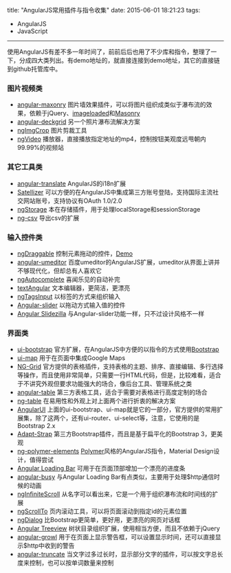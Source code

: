 title: "AngularJS常用插件与指令收集"
date: 2015-06-01 18:21:23
tags:
  - AngularJS
  - JavaScript
---

使用AngularJS有差不多一年时间了，前前后后也用了不少库和指令，整理了一下，分成四大类列出。有demo地址的，就直接连接到demo地址，其它的直接链到github托管库中。

### 图片视频类
*   [angular-maxonry](http://passy.github.io/angular-masonry/) 图片墙效果插件，可以将图片组织成类似于瀑布流的效果，依赖于jQuery、[imageloaded](http://imagesloaded.desandro.com/)和[Masonry](http://masonry.desandro.com/)
*   [angular-deckgrid](http://andrekoenig.info/angular-deckgrid/#/) 另一个照片瀑布流解决方案
*   [ngImgCrop](https://github.com/alexk111/ngImgCrop) 图片剪裁工具
*   [ngVideo](https://github.com/Wildhoney/ngVideo) 播放器，直接播放指定地址的mp4，控制按钮美观度远甩朝内99.99%的视频站

### 其它工具类
*   [angular-translate](https://angular-translate.github.io/) AngularJS的i18n扩展
*   [Satellizer](https://satellizer.herokuapp.com/) 可以方便的在AngularJS中集成第三方账号登陆，支持国际主流社交网站账号，支持协议有OAuth 1.0/2.0
*   [ngStorage](https://github.com/gsklee/ngStorage) 本在存储插件，用于处理localStorage和sessionStorage
*   [ng-csv](https://github.com/asafdav/ng-csv) 导出csv的扩展

### 输入控件类
*   [ngDraggable](https://github.com/fatlinesofcode/ngDraggable) 控制元素拖动的控件，[Demo](http://htmlpreview.github.io/?https://github.com/fatlinesofcode/ngDraggable/blob/master/example.html)
*   [angular-umeditor](https://github.com/YinChangSheng/angular-umeditor) 百度umeditor的AngularJS扩展，umeditor从界面上讲并不够现代化，但却总有人喜欢它
*   [ngAutocomplete](https://github.com/wpalahnuk/ngAutocomplete) 喜闻乐见的自动补完
*   [textAngular](http://textangular.com/) 文本编辑器，更简洁，更漂亮
*   [ngTagsInput](http://mbenford.github.io/ngTagsInput/) 以标签的方式来组织输入
*   [Angular-slider](http://prajwalkman.github.io/angular-slider/) 以拖动方式输入值的控件
*   [Angular Slidezilla](http://itslenny.github.io/angular-slidezilla/) 与Angular-slider功能一样，只不过设计风格不一样

### 界面类
*   [ui-bootstrap](https://angular-ui.github.io/bootstrap/) 官方扩展，在AngularJS中方便的以指令的方式使用[Bootstrap](http://getbootstrap.com/)
*   [ui-map](http://angular-ui.github.io/ui-map/) 用于在页面中集成Google Maps
*   [NG-Grid](http://angular-ui.github.io/ng-grid/) 官方提供的表格插件，支持表格的主题、排序、直接编辑、多行选择等操作，而且使用非常简单，只需要一行HTML代码，但是，比较难看，适合于不讲究外观但要求功能强大的场合，像后台工具、管理系统之类
*   [angular-table](http://samu.github.io/angular-table/examples/examples.html) 第三方表格工具，适合于需要对表格进行高度定制的场合
*   [ng-table](http://ng-table.com/#/) 在易用性和外观上对上面两个进行折衷的解决方案
*   [AngularUI](https://angular-ui.github.io/) 上面的ui-bootstrap、ui-map就是它的一部分，官方提供的常用扩展集，除了这两个，还有ui-router、ui-select等，注意，它使用的是Bootstrap 2.x
*   [Adapt-Strap](http://adaptv.github.io/adapt-strap/) 第三方Bootstrap插件，而且是基于扁平化的Bootstrap 3，更美观
*   [ng-polymer-elements](https://gabiaxel.github.io/ng-polymer-elements/) [Polymer](https://www.polymer-project.org/1.0/)风格的AngularJS指令，Material Design设计，值得尝试
*   [Angular Loading Bar](http://chieffancypants.github.io/angular-loading-bar/) 可用于在页面顶部增加一个漂亮的进度条
*   [angular-busy](http://ngmodules.org/modules/angular-busy) 与Angular Loading Bar有点类似，主要用于处理$http通信时候的动画
*   [ngInfiniteScroll](http://ngmodules.org/modules/ngInfiniteScroll) 从名字可以看出来，它是一个用于组织瀑布流和时间线的扩展
*   [ngScrollTo](https://github.com/iameugenejo/ngScrollTo) 页内滚动工具，可以将页面滚动到指定id的元素位置
*   [ngDialog](http://likeastore.github.io/ngDialog/#) 比Bootstrap更简单，更好用，更漂亮的网页对话框
*   [Angular Treeview](https://github.com/eu81273/angular.treeview) 树状目录组织扩展，使用相当方便，而且不依赖于jQuery
*   [angular-growl](https://github.com/Marcorinck/angular-growl) 用于在页面上显示警告框，可以设置显示时间，还可以直接显示$http中收到的警告
*   [angular-truncate](http://sparkalow.github.io/angular-truncate/) 当文字过多过长时，显示部分文字的插件，可以按文字总长度来控制，也可以按单词数量来控制